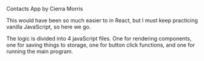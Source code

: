Contacts App by Cierra Morris

This would have been so much easier to in React, but I must keep practicing vanilla JavaScript, so here we go. 

The logic is divided into 4 javaScript files. One for rendering components, one for saving things to storage, one for button click functions, and one for running the main program.